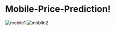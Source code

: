 # Mobile-Price-Prediction!
![mobile1](https://github.com/aditisolanki0313/Mobile-Price-Prediction/assets/143034653/9939ce06-f1a9-413d-b9cd-c192a142bcad)
![mobile2](https://github.com/aditisolanki0313/Mobile-Price-Prediction/assets/143034653/d312505c-1b32-4160-99fd-801869e9b30b)
